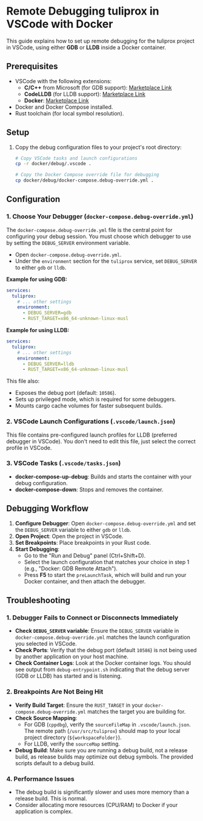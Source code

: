 # Remote Debugging tuliprox in VSCode with Docker

This guide explains how to set up remote debugging for the tuliprox project in VSCode, using either **GDB** or **LLDB** inside a Docker container.

## Prerequisites

- VSCode with the following extensions:
  - **C/C++** from Microsoft (for GDB support): [Marketplace Link](https://marketplace.visualstudio.com/items?itemName=ms-vscode.cpptools)
  - **CodeLLDB** (for LLDB support): [Marketplace Link](https://marketplace.visualstudio.com/items?itemName=vadimcn.vscode-lldb)
  - **Docker**: [Marketplace Link](https://marketplace.visualstudio.com/items?itemName=ms-azuretools.vscode-docker)
- Docker and Docker Compose installed.
- Rust toolchain (for local symbol resolution).

## Setup

1.  Copy the debug configuration files to your project's root directory:
    ```bash
    # Copy VSCode tasks and launch configurations
    cp -r docker/debug/.vscode .
    
    # Copy the Docker Compose override file for debugging
    cp docker/debug/docker-compose.debug-override.yml .
    ```

## Configuration

### 1. Choose Your Debugger (`docker-compose.debug-override.yml`)

The `docker-compose.debug-override.yml` file is the central point for configuring your debug session. You must choose which debugger to use by setting the `DEBUG_SERVER` environment variable.

-   Open `docker-compose.debug-override.yml`.
-   Under the `environment` section for the `tuliprox` service, set `DEBUG_SERVER` to either `gdb` or `lldb`.

**Example for using GDB:**
```yaml
services:
  tuliprox:
    # ... other settings
    environment:
      - DEBUG_SERVER=gdb
      - RUST_TARGET=x86_64-unknown-linux-musl
```

**Example for using LLDB:**
```yaml
services:
  tuliprox:
    # ... other settings
    environment:
      - DEBUG_SERVER=lldb
      - RUST_TARGET=x86_64-unknown-linux-musl
```

This file also:
-   Exposes the debug port (default: `10586`).
-   Sets up privileged mode, which is required for some debuggers.
-   Mounts cargo cache volumes for faster subsequent builds.

### 2. VSCode Launch Configurations (`.vscode/launch.json`)

This file contains pre-configured launch profiles for LLDB (preferred debugger in VSCode).
You don't need to edit this file, just select the correct profile in VSCode.

### 3. VSCode Tasks (`.vscode/tasks.json`)

-   **docker-compose-up-debug**: Builds and starts the container with your debug configuration.
-   **docker-compose-down**: Stops and removes the container.

## Debugging Workflow

1.  **Configure Debugger**: Open `docker-compose.debug-override.yml` and set the `DEBUG_SERVER` variable to either `gdb` or `lldb`.
2.  **Open Project**: Open the project in VSCode.
3.  **Set Breakpoints**: Place breakpoints in your Rust code.
4.  **Start Debugging**:
    -   Go to the "Run and Debug" panel (Ctrl+Shift+D).
    -   Select the launch configuration that matches your choice in step 1 (e.g., "Docker: GDB Remote Attach").
    -   Press **F5** to start the `preLaunchTask`, which will build and run your Docker container, and then attach the debugger.

## Troubleshooting

### 1. Debugger Fails to Connect or Disconnects Immediately

-   **Check `DEBUG_SERVER` variable**: Ensure the `DEBUG_SERVER` variable in `docker-compose.debug-override.yml` matches the launch configuration you selected in VSCode.
-   **Check Ports**: Verify that the debug port (default `10586`) is not being used by another application on your host machine.
-   **Check Container Logs**: Look at the Docker container logs. You should see output from `debug-entrypoint.sh` indicating that the debug server (GDB or LLDB) has started and is listening.

### 2. Breakpoints Are Not Being Hit

-   **Verify Build Target**: Ensure the `RUST_TARGET` in your `docker-compose.debug-override.yml` matches the target you are building for.
-   **Check Source Mapping**:
    -   For GDB (`cppdbg`), verify the `sourceFileMap` in `.vscode/launch.json`. The remote path (`/usr/src/tuliprox`) should map to your local project directory (`${workspaceFolder}`).
    -   For LLDB, verify the `sourceMap` setting.
-   **Debug Build**: Make sure you are running a debug build, not a release build, as release builds may optimize out debug symbols. The provided scripts default to a debug build.

### 4. Performance Issues

-   The debug build is significantly slower and uses more memory than a release build. This is normal.
-   Consider allocating more resources (CPU/RAM) to Docker if your application is complex.